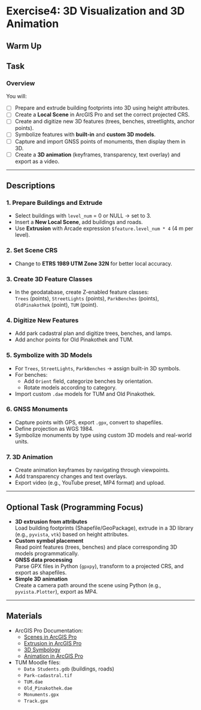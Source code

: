 # Exercise4: 3D Visualization and 3D Animation
## Warm Up


## Task
### Overview
You will:
- [ ] Prepare and extrude building footprints into 3D using height attributes.
- [ ] Create a **Local Scene** in ArcGIS Pro and set the correct projected CRS.
- [ ] Create and digitize new 3D features (trees, benches, streetlights, anchor points).
- [ ] Symbolize features with **built-in** and **custom 3D models**.
- [ ] Capture and import GNSS points of monuments, then display them in 3D.
- [ ] Create a **3D animation** (keyframes, transparency, text overlay) and export as a video.

---

## Descriptions

### 1. Prepare Buildings and Extrude
- Select buildings with `level_num` = 0 or NULL → set to 3.
- Insert a **New Local Scene**, add buildings and roads.
- Use **Extrusion** with Arcade expression `$feature.level_num * 4` (4 m per level).

### 2. Set Scene CRS
- Change to **ETRS 1989 UTM Zone 32N** for better local accuracy.

### 3. Create 3D Feature Classes
- In the geodatabase, create Z-enabled feature classes:  
  `Trees` (points), `StreetLights` (points), `ParkBenches` (points), `OldPinakothek` (point), `TUM` (point).

### 4. Digitize New Features
- Add park cadastral plan and digitize trees, benches, and lamps.
- Add anchor points for Old Pinakothek and TUM.

### 5. Symbolize with 3D Models
- For `Trees`, `StreetLights`, `ParkBenches` → assign built-in 3D symbols.
- For benches:  
  - Add `Orient` field, categorize benches by orientation.
  - Rotate models according to category.
- Import custom `.dae` models for TUM and Old Pinakothek.

### 6. GNSS Monuments
- Capture points with GPS, export `.gpx`, convert to shapefiles.
- Define projection as WGS 1984.
- Symbolize monuments by type using custom 3D models and real-world units.

### 7. 3D Animation
- Create animation keyframes by navigating through viewpoints.
- Add transparency changes and text overlays.
- Export video (e.g., YouTube preset, MP4 format) and upload.

---

## Optional Task (Programming Focus)
- **3D extrusion from attributes**  
  Load building footprints (Shapefile/GeoPackage), extrude in a 3D library (e.g., `pyvista`, `vtk`) based on height attributes.
- **Custom symbol placement**  
  Read point features (trees, benches) and place corresponding 3D models programmatically.
- **GNSS data processing**  
  Parse GPX files in Python (`gpxpy`), transform to a projected CRS, and export as shapefiles.
- **Simple 3D animation**  
  Create a camera path around the scene using Python (e.g., `pyvista.Plotter`), export as MP4.

---

## Materials
- ArcGIS Pro Documentation:  
  - [Scenes in ArcGIS Pro](https://pro.arcgis.com/en/pro-app/latest/help/mapping/scenes/what-is-a-scene.htm)  
  - [Extrusion in ArcGIS Pro](https://pro.arcgis.com/en/pro-app/latest/help/mapping/layer-properties/extrude-features.htm)  
  - [3D Symbology](https://pro.arcgis.com/en/pro-app/latest/help/mapping/layer-properties/3d-symbology.htm)  
  - [Animation in ArcGIS Pro](https://pro.arcgis.com/en/pro-app/latest/help/mapping/animation/overview-of-animation.htm)  
- TUM Moodle files:  
  - `Data Students.gdb` (buildings, roads)  
  - `Park-cadastral.tif`  
  - `TUM.dae`  
  - `Old_Pinakothek.dae`  
  - `Monuments.gpx`  
  - `Track.gpx`

